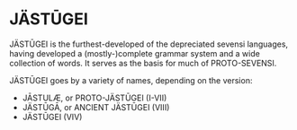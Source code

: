 # JÄSTŪGEI #

JÄSTŪGEI is the furthest-developed of the depreciated sevensi languages, having developed a (mostly-)complete grammar system and a wide collection of words.
It serves as the basis for much of PROTO-SEVENSI.

JÄSTŪGEI goes by a variety of names, depending on the version:

- JĀSTULÆ, or PROTO-JÄSTŪGEI (I-VII)
- JÄSTŪGĀ, or ANCIENT JÄSTŪGEI (VIII)
- JÄSTŪGEI (VIV)
